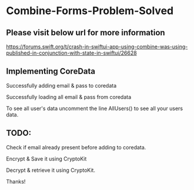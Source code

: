 # Combine-Forms-Problem-Solved

## Please visit below url for more information

https://forums.swift.org/t/crash-in-swiftui-app-using-combine-was-using-published-in-conjunction-with-state-in-swiftui/26628

## Implementing CoreData

<p>Successfully adding email & pass to coredata
<p>Successfully loading all email & pass from coredata
  <p> To see all user's data uncomment the line AllUsers() to see all your users data.

## TODO:
<p>Check if email already present before adding to coredata.
<p>Encrypt & Save it using CryptoKit
<p>Decrypt & retrieve it using CryptoKit.

Thanks!
